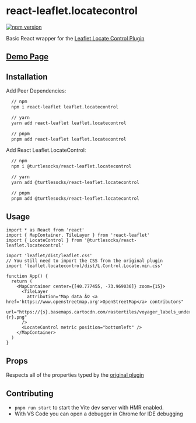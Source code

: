 # react-leaflet.locatecontrol

[![npm version](https://badge.fury.io/js/react-leaflet.locatecontrol.svg)](https://badge.fury.io/js/react-leaflet.locatecontrol)

Basic React wrapper for the [Leaflet Locate Control Plugin](https://github.com/domoritz/leaflet-locatecontrol)

## [Demo Page](https://turtiesocks.github.io/react-leaflet.locatecontrol/)

## Installation

Add Peer Dependencies:

```bash
  // npm
  npm i react-leaflet leaflet.locatecontrol

  // yarn
  yarn add react-leaflet leaflet.locatecontrol

  // pnpm
  pnpm add react-leaflet leaflet.locatecontrol
```

Add React Leaflet.LocateControl:

```bash
  // npm
  npm i @turtlesocks/react-leaflet.locatecontrol

  // yarn
  yarn add @turtlesocks/react-leaflet.locatecontrol

  // pnpm
  pnpm add @turtlesocks/react-leaflet.locatecontrol
```

## Usage

```tsx
import * as React from 'react'
import { MapContainer, TileLayer } from 'react-leaflet'
import { LocateControl } from '@turtlesocks/react-leaflet.locatecontrol'

import 'leaflet/dist/leaflet.css'
// You still need to import the CSS from the original plugin
import 'leaflet.locatecontrol/dist/L.Control.Locate.min.css'

function App() {
  return (
    <MapContainer center={[40.777455, -73.969036]} zoom={15}>
      <TileLayer
        attribution="Map data Â© <a href='https://www.openstreetmap.org'>OpenStreetMap</a> contributors"
        url="https://{s}.basemaps.cartocdn.com/rastertiles/voyager_labels_under/{z}/{x}/{y}{r}.png"
      />
      <LocateControl metric position="bottomleft" />
    </MapContainer>
  )
}
```

## Props

Respects all of the properties typed by the [original plugin](https://github.com/domoritz/leaflet-locatecontrol)

## Contributing

- `pnpm run start` to start the Vite dev server with HMR enabled.
- With VS Code you can open a debugger in Chrome for IDE debugging
